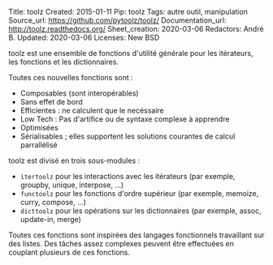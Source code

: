 Title: toolz
Created: 2015-01-11
Pip: toolz
Tags: autre outil, manipulation
Source_url: https://github.com/pytoolz/toolz/
Documentation_url: http://toolz.readthedocs.org/
Sheet_creation: 2020-03-06
Redactors: André B.
Updated: 2020-03-06
Licenses: New BSD


toolz est une ensemble de fonctions d'utilité générale pour les itérateurs, les fonctions et les dictionnaires.

Toutes ces nouvelles fonctions sont :

* Composables (sont interopérables)
* Sans effet de bord
* Efficientes : ne calculent que le necéssaire
* Low Tech : Pas d'artifice ou de syntaxe complexe à apprendre
* Optimisées
* Sérialisables ; elles supportent les solutions courantes de calcul parrallélisé



toolz est divisé en trois sous-modules :

* `itertoolz` pour les interactions avec les itérateurs (par exemple, groupby, unique, interpose, ...)
* `functoolz` pour les fonctions d'ordre supérieur (par exemple, memoize, curry, compose, ...)
* `dicttoolz` pour les opérations sur les dictionnaires (par exemple, assoc, update-in, merge)


Toutes ces fonctions sont inspirées des langages fonctionnels travaillant sur des listes. Des tâches assez complexes peuvent être effectuées en couplant plusieurs de ces fonctions.
